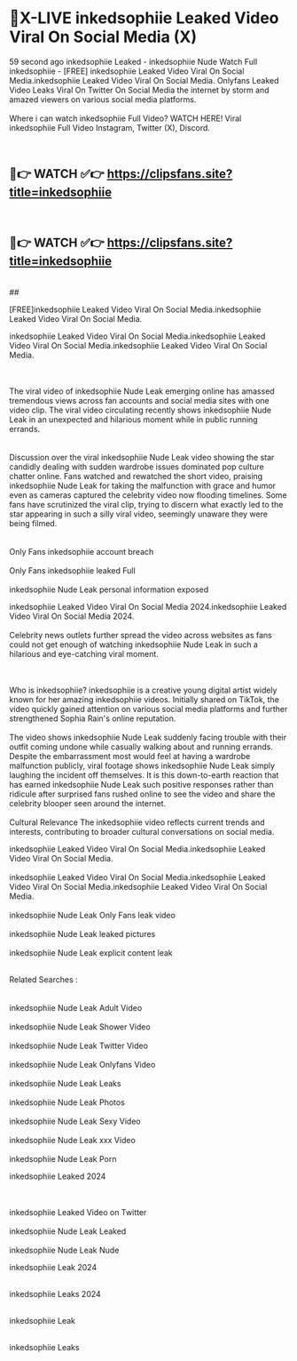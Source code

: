 # 🔴X-LIVE inkedsophiie Leaked Video Viral On Social Media (X)<br>


59 second ago inkedsophiie Leaked  - inkedsophiie Nude  Watch Full inkedsophiie - [FREE] inkedsophiie Leaked Video Viral On Social Media.inkedsophiie Leaked Video Viral On Social Media.   Onlyfans Leaked Video Leaks Viral On Twitter On Social Media the internet by storm and amazed viewers on various social media platforms. <br><br>
Where i can watch inkedsophiie Full Video? WATCH HERE! Viral inkedsophiie Full Video Instagram, Twitter (X), Discord. <br>


 <br>

##  🔴👉 WATCH ✅👉  <a href="https://clipsfans.site?title=inkedsophiie&ref=git">https://clipsfans.site?title=inkedsophiie</a> <br>
  <br>

##  🔴👉 WATCH ✅👉  <a href="https://clipsfans.site?title=inkedsophiie&ref=git">https://clipsfans.site?title=inkedsophiie</a> <br>
  <br>
  ##



[FREE]inkedsophiie Leaked Video Viral On Social Media.inkedsophiie Leaked Video Viral On Social Media. <br>

inkedsophiie Leaked Video Viral On Social Media.inkedsophiie Leaked Video Viral On Social Media.inkedsophiie Leaked Video Viral On Social Media. <br>


  <br>

  <br>
The viral video of inkedsophiie Nude Leak emerging online has amassed tremendous views across fan accounts and social media sites with one video clip. The viral video circulating recently shows inkedsophiie Nude Leak in an unexpected and hilarious moment while in public running errands.<br>
<br>


<br>
Discussion over the viral inkedsophiie Nude Leak video showing the star candidly dealing with sudden wardrobe issues dominated pop culture chatter online. Fans watched and rewatched the short video, praising inkedsophiie Nude Leak for taking the malfunction with grace and humor even as cameras captured the celebrity video now flooding timelines. Some fans have scrutinized the viral clip, trying to discern what exactly led to the star appearing in such a silly viral video, seemingly unaware they were being filmed.<br>
<br>
<br> 
Only Fans inkedsophiie account breach<br>
<br>
Only Fans inkedsophiie leaked Full <br>
<br>
inkedsophiie Nude Leak personal information exposed<br>

inkedsophiie Leaked Video Viral On Social Media 2024.inkedsophiie Leaked Video Viral On Social Media 2024. <br>
<br>
Celebrity news outlets further spread the video across websites as fans could not get enough of watching inkedsophiie Nude Leak in such a hilarious and eye-catching viral moment.<br>
<br>

<br>
Who is inkedsophiie? inkedsophiie is a creative young digital artist widely known for her amazing inkedsophiie videos. Initially shared on TikTok, the video quickly gained attention on various social media platforms and further strengthened Sophia Rain's online reputation.<br>
<br>
The video shows inkedsophiie Nude Leak suddenly facing trouble with their outfit coming undone while casually walking about and running errands. Despite the embarrassment most would feel at having a wardrobe malfunction publicly, viral footage shows inkedsophiie Nude Leak simply laughing the incident off themselves. It is this down-to-earth reaction that has earned inkedsophiie Nude Leak such positive responses rather than ridicule after surprised fans rushed online to see the video and share the celebrity blooper seen around the internet.<br>
<br>
Cultural Relevance The inkedsophiie video reflects current trends and interests, contributing to broader cultural conversations on social media.<br>

inkedsophiie Leaked Video Viral On Social Media.inkedsophiie Leaked Video Viral On Social Media.<br>
<br>
inkedsophiie Leaked Video Viral On Social Media.inkedsophiie Leaked Video Viral On Social Media.inkedsophiie Leaked Video Viral On Social Media.<br>
<br>
inkedsophiie Nude Leak Only Fans leak video<br>
<br>
inkedsophiie Nude Leak leaked pictures<br>
<br>
inkedsophiie Nude Leak explicit content leak<br>


<br>
Related Searches :<br>
<br>

<br>
inkedsophiie Nude Leak Adult Video<br>
<br>
inkedsophiie Nude Leak Shower Video<br>
<br>
inkedsophiie Nude Leak Twitter Video<br>
<br>
inkedsophiie Nude Leak Onlyfans Video<br>
<br>
inkedsophiie Nude Leak Leaks<br>
<br>
inkedsophiie Nude Leak Photos<br>

<br>
inkedsophiie Nude Leak Sexy Video<br>
<br>
inkedsophiie Nude Leak xxx Video<br>
<br>
inkedsophiie Nude Leak Porn<br>

inkedsophiie  Leaked 2024 <br> <br>
<br>

inkedsophiie Leaked Video on Twitter <br>
<br>
inkedsophiie Nude Leak Leaked<br>
<br>
inkedsophiie Nude Leak Nude<br>


inkedsophiie  Leak 2024 <br> <br>



inkedsophiie  Leaks 2024 <br> <br>



 
inkedsophiie  Leak<br> <br>



inkedsophiie  Leaks<br> <br>





</p>




 



</p>










